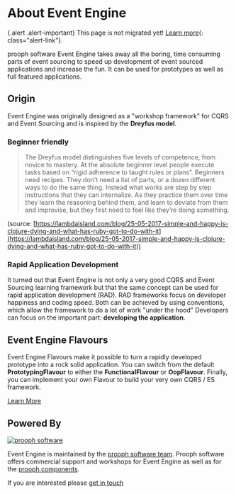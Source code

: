 # About Event Engine

{.alert .alert-important}
This page is not migrated yet! [Learn more](https://event-engine.io/news/2019-04-05.html#4-1-3){: class="alert-link"}.

prooph software Event Engine takes away all the boring, time consuming parts of event sourcing to speed up
development of event sourced applications and increase the fun. It can be used for prototypes as well as full featured applications.

## Origin

Event Engine was originally designed as a "workshop framework" for CQRS and Event Sourcing and is inspired by the **Dreyfus model**.

### Beginner friendly

> The Dreyfus model distinguishes five levels of competence, from novice to mastery. At the absolute beginner level people execute tasks based on “rigid adherence to taught rules or plans”. Beginners need recipes. They don’t need a list of parts, or a dozen different ways to do the same thing. Instead what works are step by step instructions that they can internalize. As they practice them over time they learn the reasoning behind them, and learn to deviate from them and improvise, but they first need to feel like they’re doing something.

(source: [https://lambdaisland.com/blog/25-05-2017-simple-and-happy-is-clojure-dying-and-what-has-ruby-got-to-do-with-it](https://lambdaisland.com/blog/25-05-2017-simple-and-happy-is-clojure-dying-and-what-has-ruby-got-to-do-with-it))

### Rapid Application Development
It turned out that Event Engine is not only a very good CQRS and Event Sourcing learning framework but that the same concept
can be used for rapid application development (RAD). RAD frameworks focus on developer happiness and coding speed.
Both can be achieved by using conventions, which allow the framework to do a lot of work "under the hood"
Developers can focus on the important part: **developing the application**.

## Event Engine Flavours

Event Engine Flavours make it possible to turn a rapidly developed prototype into a rock solid application.
You can switch from the default **PrototypingFlavour** to either the **FunctionalFlavour** or **OopFlavour**. Finally, you can implement your own
Flavour to build your very own CQRS / ES framework.

[Learn More](https://proophsoftware.github.io/event-machine/tutorial/)

## Powered By

[![prooph software](https://github.com/codeliner/php-ddd-cargo-sample/raw/master/docs/assets/prooph-software-logo.png)](http://prooph.de)

Event Engine is maintained by the [prooph software team](http://prooph-software.de/).
Prooph software offers commercial support and workshops for Event Engine as well as for the [prooph components](http://getprooph.org/).

If you are interested please [get in touch](http://getprooph.org/#get-in-touch)